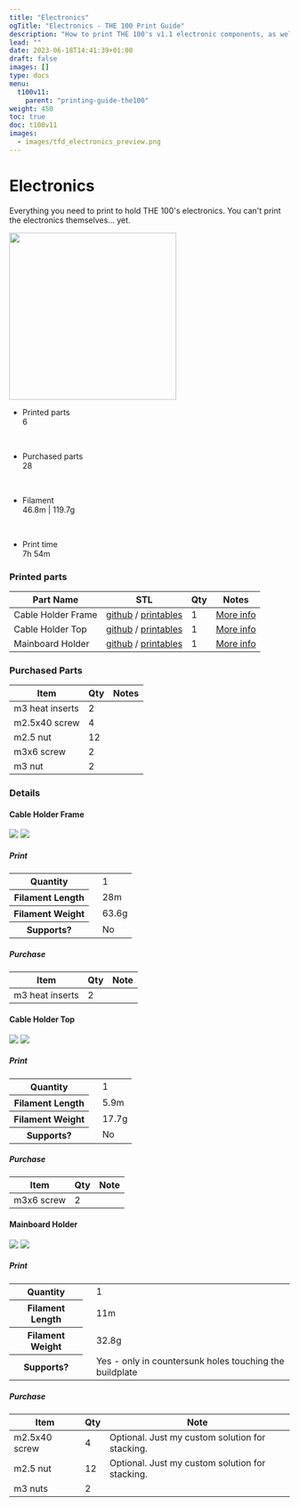 ```yaml
---
title: "Electronics"
ogTitle: "Electronics - THE 100 Print Guide"
description: "How to print THE 100's v1.1 electronic components, as well as what hardware you need to purchase to build it."
lead: ""
date: 2023-06-18T14:41:39+01:00
draft: false
images: []
type: docs
menu:
  t100v11:
    parent: "printing-guide-the100"
weight: 450
toc: true
doc: t100v11
images: 
  - images/tfd_electronics_preview.png
---
```

# Electronics
Everything you need to print to hold THE 100's electronics. You can't print the electronics themselves... yet. 

<div class="row bd">
  <div class="col">
      <a href="images/electronics_cad.png"><img src="images/electronics_cad.png" width=300 class="img-thumbnail"></a>
  </div>
  <div class="col">
    <ul class="list-group">
      <li class="list-group-item d-flex justify-content-between align-items-center">
        <div class="text fw-bold">Printed parts</div>
        <div class="text">6</div>
      </li>
    </ul>
    <br>
    <ul class="list-group">
      <li class="list-group-item d-flex justify-content-between align-items-center">
        <div class="text fw-bold">Purchased parts</div>
        <div class="text">28</div>
      </li>
    </ul>   
    <br>
    <ul class="list-group">
      <li class="list-group-item d-flex justify-content-between align-items-center">
        <div class="text fw-bold">Filament</div>
        <div class="text">46.8m | 119.7g</div>
      </li>
    </ul>   
    <br>
    <ul class="list-group">
      <li class="list-group-item d-flex justify-content-between align-items-center">
        <div class="text fw-bold">Print time</div>
        <div class="text">7h 54m</div>
      </li>
    </ul>  
  </div>
</div>

### Printed parts
<table class="table table-sm">
  <thead>
    <tr>
      <th scope="col">Part Name</th>
      <th scope="col">STL</th>
      <th scope="col">Qty</th>
      <th scope="col">Notes</th>
    </tr>
  </thead>
  <tbody>
    <tr>
      <td>Cable Holder Frame</td>
      <td class="no-wrap"><a target="_blank" href="https://github.com/MSzturc/t100/blob/main/STL/Electronics/Cable%20Holder%20Frame.stl">github</a> / <a href="https://files.printables.com/media/prints/572689/stls/4581556_19129328-4335-465a-b671-f0bd2a63f9c6/cable-holder-frame.stl">printables</a></td>
      <td>1</td>
      <td><a href="#cable-holder-frame">More info</a></td>
    </tr>
    <tr>
      <td>Cable Holder Top</td>
      <td class="no-wrap"><a target="_blank" href="https://github.com/MSzturc/t100/blob/main/STL/Electronics/Cable%20Holder%20Top.stl">github</a> / <a href="https://files.printables.com/media/prints/572689/stls/4581557_c0b56564-be73-4338-9c44-279b15b9c600/cable-holder-top.stl">printables</a></td>
      <td>1</td>
      <td><a href="#cable-holder-top">More info</a></td>
    </tr>
    <tr>
      <td>Mainboard Holder</td>
      <td class="no-wrap"><a target="_blank" href="https://github.com/MSzturc/t100/blob/main/STL/Electronics/Mainboard%20Holder.stl">github</a> / <a href="https://files.printables.com/media/prints/572689/stls/4581558_7a9a4bd0-a8d6-4a6c-910a-24303c0e0896/mainboard-holder.stl">printables</a></td>
      <td>1</td>
      <td><a href="#mainboard-holder">More info</a></td>
    </tr>
  </tbody>
</table>

### Purchased Parts
<table class="table table-sm no-margin">
  <thead>
    <tr>
      <th scope="col">Item</th>
      <th scope="col">Qty</th>
      <th scope="col">Notes</th>
    </tr>
  </thead>
  <tbody>
    <tr>
      <td>m3 heat inserts</td>
      <td>2</td>
      <td></td>
    </tr>
    <tr>
      <td>m2.5x40 screw</td>
      <td>4</td>
      <td></td>
    </tr>
    <tr>
      <td>m2.5 nut</td>
      <td>12</td>
      <td></td>
    </tr>
    <tr>
      <td>m3x6 screw</td>
      <td>2</td>
      <td></td>
    </tr>
    <tr>
      <td>m3 nut</td>
      <td>2</td>
      <td></td>
    </tr>
  </tbody>
</table>

### Details

#### Cable Holder Frame
  <a href="images/cable_holder_cad.png"><img src="images/cable_holder_cad.png" class="img-thumbnail align-top img-thumbnail-300h" /></a>
  <a href="images/cable_holder_stl.png"><img src="images/cable_holder_stl.png" class="img-thumbnail align-top img-thumbnail-300h" /></a>
##### Print
<table class="table table-striped table-hover no-margin">
  <tbody class="table-group-divider">
    <tr>
      <th scope="row" class="no-wrap">Quantity</th>
      <td> </td>
      <td>1</td>
    </tr>
    <tr>
      <th scope="row" class="no-wrap">Filament Length</th>
      <td> </td>
      <td>28m</td>
    </tr>
    <tr>
      <th scope="row" class="no-wrap">Filament Weight</th>
      <td> </td>
      <td>63.6g</td>
    </tr>
    <tr>
      <th scope="row" class="no-wrap">Supports?</th>
      <td> </td>
      <td>No</td>
    </tr>
  </tbody>
</table>

##### Purchase
<table class="table table-striped table-hover no-margin">
  <thead>
    <tr>
      <th scope="col">Item</th>
      <th scope="col">Qty</th>
      <th scope="col">Note</th>
    </tr>
  </thead>
  <tbody>
    <tr>
      <td>m3 heat inserts</td>
      <td>2</td>
      <td></td>
    </tr>
  </tbody>
</table>


#### Cable Holder Top
  <a href="images/cable_holder_lid_cad.png"><img src="images/cable_holder_lid_cad.png" class="img-thumbnail align-top img-thumbnail-300h" /></a>
  <a href="images/cable_holder_lid_stl.png"><img src="images/cable_holder_lid_stl.png" class="img-thumbnail align-top img-thumbnail-300h" /></a>
##### Print
<table class="table table-striped table-hover no-margin">
  <tbody class="table-group-divider">
    <tr>
      <th scope="row" class="no-wrap">Quantity</th>
      <td> </td>
      <td>1</td>
    </tr>
    <tr>
      <th scope="row" class="no-wrap">Filament Length</th>
      <td> </td>
      <td>5.9m</td>
    </tr>
    <tr>
      <th scope="row" class="no-wrap">Filament Weight</th>
      <td> </td>
      <td>17.7g</td>
    </tr>
    <tr>
      <th scope="row" class="no-wrap">Supports?</th>
      <td> </td>
      <td>No</td>
    </tr>
  </tbody>
</table>

##### Purchase
<table class="table table-striped table-hover no-margin">
  <thead>
    <tr>
      <th scope="col">Item</th>
      <th scope="col">Qty</th>
      <th scope="col">Note</th>
    </tr>
  </thead>
  <tbody>
    <tr>
      <td>m3x6 screw</td>
      <td>2</td>
      <td></td>
    </tr>
  </tbody>
</table>


#### Mainboard Holder
  <a href="images/mainboard_holder_cad.png"><img src="images/mainboard_holder_cad.png" class="img-thumbnail align-top img-thumbnail-300h" /></a>
  <a href="images/mainboard_holder_stl.png"><img src="images/mainboard_holder_stl.png" class="img-thumbnail align-top img-thumbnail-300h" /></a>
##### Print
<table class="table table-striped table-hover no-margin">
  <tbody class="table-group-divider">
    <tr>
      <th scope="row" class="no-wrap">Quantity</th>
      <td> </td>
      <td>1</td>
    </tr>
    <tr>
      <th scope="row" class="no-wrap">Filament Length</th>
      <td> </td>
      <td>11m</td>
    </tr>
    <tr>
      <th scope="row" class="no-wrap">Filament Weight</th>
      <td> </td>
      <td>32.8g</td>
    </tr>
    <tr>
      <th scope="row" class="no-wrap">Supports?</th>
      <td> </td>
      <td>Yes - only in countersunk holes touching the buildplate</td>
    </tr>
  </tbody>
</table>

##### Purchase
<table class="table table-striped table-hover no-margin">
  <thead>
    <tr>
      <th scope="col">Item</th>
      <th scope="col">Qty</th>
      <th scope="col">Note</th>
    </tr>
  </thead>
  <tbody>
    <tr>
      <td>m2.5x40 screw</td>
      <td>4</td>
      <td>Optional. Just my custom solution for stacking.</td>
    </tr>
    <tr>
      <td>m2.5 nut</td>
      <td>12</td>
      <td>Optional. Just my custom solution for stacking.</td>
    </tr>
    <tr>
      <td>m3 nuts</td>
      <td>2</td>
      <td></td>
    </tr>
  </tbody>
</table>